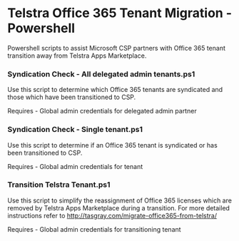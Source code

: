 # Telstra Office 365 Tenant Migration - Powershell
Powershell scripts to assist Microsoft CSP partners with Office 365 tenant transition away from Telstra Apps Marketplace.

### Syndication Check - All delegated admin tenants.ps1	
Use this script to determine which Office 365 tenants are syndicated and those which have been transitioned to CSP.

Requires - Global admin credentials for delegated admin partner 

### Syndication Check - Single tenant.ps1
Use this script to determine if an Office 365 tenant is syndicated or has been transitioned to CSP.

Requires - Global admin credentials for tenant

### Transition Telstra Tenant.ps1
Use this script to simplify the reassignment of Office 365 licenses which are removed by Telstra Apps Marketplace during a transition. For more detailed instructions refer to http://tasgray.com/migrate-office365-from-telstra/ 

Requires - Global admin credentials for transitioning tenant

